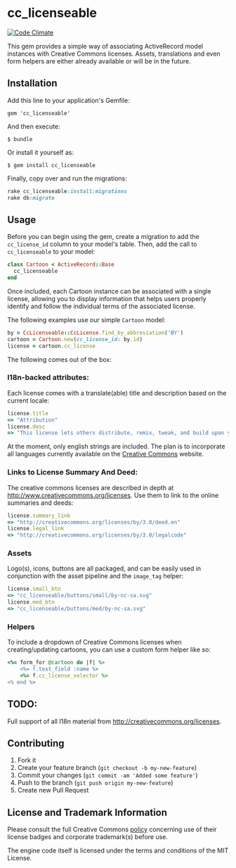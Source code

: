 # cc_licenseable
[![Code Climate](https://codeclimate.com/github/clekstro/cc_licenseable.png)](https://codeclimate.com/github/clekstro/cc_licenseable)

This gem provides a simple way of associating ActiveRecord model instances with Creative Commons licenses.  Assets, translations and even form helpers are either already available or will be in the future.

## Installation

Add this line to your application's Gemfile:

    gem 'cc_licenseable'

And then execute:

    $ bundle

Or install it yourself as:

    $ gem install cc_licenseable
    
Finally, copy over and run the migrations:

```ruby
rake cc_licenseable:install:migrations
rake db:migrate
```

## Usage

Before you can begin using the gem, create a migration to add the `cc_license_id` column to your model's table.
Then, add the call to `cc_licenseable` to your model:

```ruby
class Cartoon < ActiveRecord::Base
  cc_licenseable
end
```
Once included, each Cartoon instance can be associated with a single license, allowing you to display information that helps users properly identify and follow the individual terms of the associated license.

The following examples use our simple `Cartoon` model:

```ruby
by = CcLicenseable::CcLicense.find_by_abbreviation('BY')
cartoon = Cartoon.new(cc_license_id: by.id)
license = cartoon.cc_license
```

The following comes out of the box:

### I18n-backed attributes:
Each license comes with a translate(able) title and description based on the current locale:

```ruby
license.title
=> "Attribution"
license.desc
=> "This license lets others distribute, remix, tweak, and build upon your work…"
```

At the moment, only english strings are included. The plan is to incorporate all languages currently available on the [Creative Commons](http://www.creativecommons.org/licenses) website.

### Links to License Summary And Deed:
The creative commons licenses are described in depth at http://www.creativecommons.org/licenses.  Use them to link to the online summaries and deeds:

```ruby
license.summary_link
=> "http://creativecommons.org/licenses/by/3.0/deed.en"
license.legal_link
=> "http://creativecommons.org/licenses/by/3.0/legalcode"
```

### Assets
Logo(s), icons, buttons are all packaged, and can be easily used in conjunction with the asset pipeline and the `image_tag` helper:

```ruby
license.small_btn
=> "cc_licenseable/buttons/small/by-nc-sa.svg"
license.med_btn
=> "cc_licenseable/buttons/med/by-nc-sa.svg"
```

### Helpers
To include a dropdown of Creative Commons licenses when creating/updating cartoons, you can use a custom form helper like so:

```ruby
<%= form_for @cartoon do |f| %>
	<%= f.text_field :name %>
	<%= f.cc_license_selector %>
<% end %>
```


## TODO:
Full support of all I18n material from http://creativecommons.org/licenses.

## Contributing

1. Fork it
2. Create your feature branch (`git checkout -b my-new-feature`)
3. Commit your changes (`git commit -am 'Added some feature'`)
4. Push to the branch (`git push origin my-new-feature`)
5. Create new Pull Request

## License and Trademark Information
Please consult the full Creative Commons [policy](http://creativecommons.org/policies) concerning use of their license badges and corporate trademark(s) before use.

The engine code itself is licensed under the terms and conditions of the MIT License.
